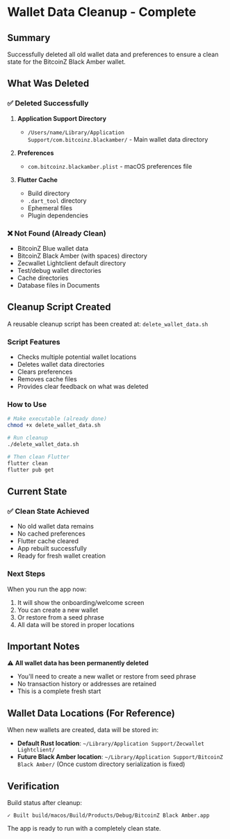 # Wallet Data Cleanup - Complete

## Summary
Successfully deleted all old wallet data and preferences to ensure a clean state for the BitcoinZ Black Amber wallet.

## What Was Deleted

### ✅ Deleted Successfully
1. **Application Support Directory**
   - `/Users/name/Library/Application Support/com.bitcoinz.blackamber/` - Main wallet data directory
   
2. **Preferences**
   - `com.bitcoinz.blackamber.plist` - macOS preferences file

3. **Flutter Cache**
   - Build directory
   - `.dart_tool` directory
   - Ephemeral files
   - Plugin dependencies

### ❌ Not Found (Already Clean)
- BitcoinZ Blue wallet data
- BitcoinZ Black Amber (with spaces) directory
- Zecwallet Lightclient default directory
- Test/debug wallet directories
- Cache directories
- Database files in Documents

## Cleanup Script Created

A reusable cleanup script has been created at:
`delete_wallet_data.sh`

### Script Features
- Checks multiple potential wallet locations
- Deletes wallet data directories
- Clears preferences
- Removes cache files
- Provides clear feedback on what was deleted

### How to Use
```bash
# Make executable (already done)
chmod +x delete_wallet_data.sh

# Run cleanup
./delete_wallet_data.sh

# Then clean Flutter
flutter clean
flutter pub get
```

## Current State

### ✅ Clean State Achieved
- No old wallet data remains
- No cached preferences
- Flutter cache cleared
- App rebuilt successfully
- Ready for fresh wallet creation

### Next Steps
When you run the app now:
1. It will show the onboarding/welcome screen
2. You can create a new wallet
3. Or restore from a seed phrase
4. All data will be stored in proper locations

## Important Notes

⚠️ **All wallet data has been permanently deleted**
- You'll need to create a new wallet or restore from seed phrase
- No transaction history or addresses are retained
- This is a complete fresh start

## Wallet Data Locations (For Reference)

When new wallets are created, data will be stored in:
- **Default Rust location**: `~/Library/Application Support/Zecwallet Lightclient/`
- **Future Black Amber location**: `~/Library/Application Support/BitcoinZ Black Amber/`
  (Once custom directory serialization is fixed)

## Verification

Build status after cleanup:
```
✓ Built build/macos/Build/Products/Debug/BitcoinZ Black Amber.app
```

The app is ready to run with a completely clean state.